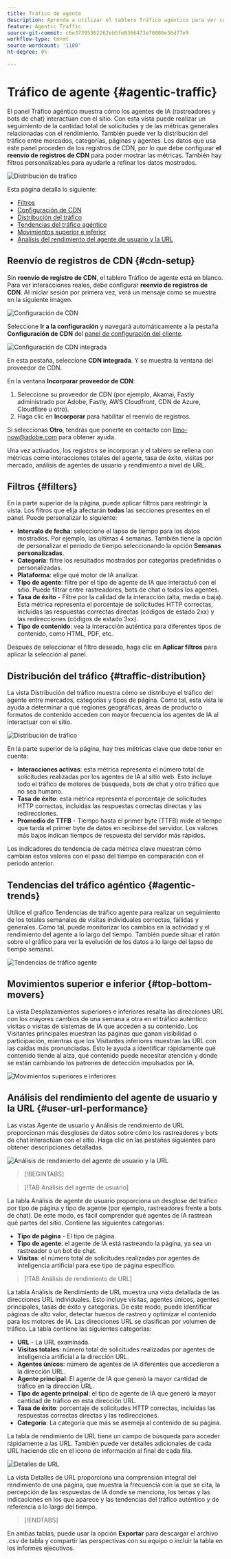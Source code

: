```yaml
---
title: Tráfico de agente
description: Aprenda a utilizar el tablero Tráfico agéntico para ver cómo los agentes de IA interactúan con el sitio.
feature: Agentic Traffic
source-git-commit: c6e37395362262eb5fe8366473e76086e36d77e9
workflow-type: tm+mt
source-wordcount: '1100'
ht-degree: 0%

---
```



# Tráfico de agente {#agentic-traffic}

El panel Tráfico agéntico muestra cómo los agentes de IA (rastreadores y bots de chat) interactúan con el sitio. Con esta vista puede realizar un seguimiento de la cantidad total de solicitudes y de las métricas generales relacionadas con el rendimiento. También puede ver la distribución del tráfico entre mercados, categorías, páginas y agentes. Los datos que usa este panel proceden de los registros de CDN, por lo que debe configurar **el reenvío de registros de CDN** para poder mostrar las métricas. También hay filtros personalizables para ayudarle a refinar los datos mostrados.

![Distribución de tráfico](/help/dashboards/assets/ag-main.png)

Esta página detalla lo siguiente:

* [Filtros](#filters)
* [Configuración de CDN](#cdn-setup)
* [Distribución del tráfico](#traffic-distribution)
* [Tendencias del tráfico agéntico](#agentic-trends)
* [Movimientos superior e inferior](#top-bottom-movers)
* [Análisis del rendimiento del agente de usuario y la URL](#user-url-performance)

## Reenvío de registros de CDN {#cdn-setup}

Sin **reenvío de registro de CDN**, el tablero Tráfico de agente está en blanco. Para ver interacciones reales, debe configurar **reenvío de registros de CDN**.  Al iniciar sesión por primera vez, verá un mensaje como se muestra en la siguiente imagen.

![Configuración de CDN](/help/dashboards/assets/ag-log-forward1.png)

Seleccione **Ir a la configuración** y navegará automáticamente a la pestaña **Configuración de CDN** del [panel de configuración del cliente](/help/dashboards/customer-configuration.md).

![Configuración de CDN integrada](/help/dashboards/assets/ag-log-forward2.png)

En esta pestaña, seleccione **CDN integrada**. Y se muestra la ventana del proveedor de CDN.

<!-- [CDN Provider](/help/dashboards/assets/ag-log-forward3.png)-->
En la ventana **Incorporar proveedor de CDN**:

1. Seleccione su proveedor de CDN (por ejemplo, Akamai, Fastly administrado por Adobe, Fastly, AWS Cloudfront, CDN de Azure, Cloudflare u otro).
2. Haga clic en **Incorporar** para habilitar el reenvío de registros.

Si seleccionas **Otro**, tendrás que ponerte en contacto con llmo-now@adobe.com para obtener ayuda.

Una vez activados, los registros se incorporan y el tablero se rellena con métricas como interacciones totales del agente, tasa de éxito, visitas por mercado, análisis de agentes de usuario y rendimiento a nivel de URL.

## Filtros {#filters}

En la parte superior de la página, puede aplicar filtros para restringir la vista. Los filtros que elija afectarán **todas** las secciones presentes en el panel. Puede personalizar lo siguiente:

* **Intervalo de fecha**: seleccione el lapso de tiempo para los datos mostrados. Por ejemplo, las últimas 4 semanas. También tiene la opción de personalizar el período de tiempo seleccionando la opción **Semanas personalizadas**.
* **Categoría**: filtre los resultados mostrados por categorías predefinidas o personalizadas.
* **Plataforma**: elige qué motor de IA analizar.
* **Tipo de agente**: filtre por el tipo de agente de IA que interactuó con el sitio. Puede filtrar entre rastreadores, bots de chat o todos los agentes.
* **Tasa de éxito** - Filtre por la calidad de la interacción (alta, media o baja). Esta métrica representa el porcentaje de solicitudes HTTP correctas, incluidas las respuestas correctas directas (códigos de estado 2xx) y las redirecciones (códigos de estado 3xx).
* **Tipo de contenido**: vea la interacción auténtica para diferentes tipos de contenido, como HTML, PDF, etc.

Después de seleccionar el filtro deseado, haga clic en **Aplicar filtros** para aplicar la selección al panel.

## Distribución del tráfico {#traffic-distribution}

La vista Distribución del tráfico muestra cómo se distribuye el tráfico del agente entre mercados, categorías y tipos de página. Como tal, esta vista le ayuda a determinar a qué regiones geográficas, áreas de producto o formatos de contenido acceden con mayor frecuencia los agentes de IA al interactuar con el sitio.

![Distribución de tráfico](/help/dashboards/assets/ag-main.png)

En la parte superior de la página, hay tres métricas clave que debe tener en cuenta:

* **Interacciones activas**: esta métrica representa el número total de solicitudes realizadas por los agentes de IA al sitio web. Esto incluye todo el tráfico de motores de búsqueda, bots de chat y otro tráfico que no sea humano.
* **Tasa de éxito**: esta métrica representa el porcentaje de solicitudes HTTP correctas, incluidas las respuestas correctas directas y las redirecciones.
* **Promedio de TTFB** - Tiempo hasta el primer byte (TTFB) mide el tiempo que tarda el primer byte de datos en recibirse del servidor. Los valores más bajos indican tiempos de respuesta del servidor más rápidos.

Los indicadores de tendencia de cada métrica clave muestran cómo cambian estos valores con el paso del tiempo en comparación con el periodo anterior.

## Tendencias del tráfico agéntico {#agentic-trends}

Utilice el gráfico Tendencias de tráfico agente para realizar un seguimiento de los totales semanales de visitas individuales correctas, fallidas y generales. Como tal, puede monitorizar los cambios en la actividad y el rendimiento del agente a lo largo del tiempo. También puede situar el ratón sobre el gráfico para ver la evolución de los datos a lo largo del lapso de tiempo semanal.

![Tendencias de tráfico agente](/help/dashboards/assets/ag-trends.png)

## Movimientos superior e inferior {#top-bottom-movers}

La vista Desplazamientos superiores e inferiores resalta las direcciones URL con los mayores cambios de una semana a otra en el tráfico auténtico: visitas o visitas de sistemas de IA que acceden a su contenido. Los Visitantes principales muestran las páginas que ganan visibilidad o participación, mientras que los Visitantes inferiores muestran las URL con las caídas más pronunciadas. Esto le ayuda a identificar rápidamente qué contenido tiende al alza, qué contenido puede necesitar atención y dónde se están cambiando los patrones de detección impulsados por IA.

![Movimientos superiores e inferiores](/help/dashboards/assets/movers.png)

## Análisis del rendimiento del agente de usuario y la URL {#user-url-performance}

Las vistas Agente de usuario y Análisis de rendimiento de URL proporcionan más desgloses de datos sobre cómo los rastreadores y bots de chat interactúan con el sitio. Haga clic en las pestañas siguientes para obtener descripciones detalladas.

![Análisis de rendimiento del agente de usuario y la URL](/help/dashboards/assets/user-agent.png)

>[!BEGINTABS]

>[!TAB Análisis del agente de usuario]

La tabla Análisis de agente de usuario proporciona un desglose del tráfico por tipo de página y tipo de agente (por ejemplo, rastreadores frente a bots de chat). De este modo, es fácil comprender qué agentes de IA rastrean qué partes del sitio. Contiene las siguientes categorías:

* **Tipo de página** - El tipo de página.
* **Tipo de agente**: el agente de IA está rastreando la página, ya sea un rastreador o un bot de chat.
* **Visitas**: el número total de solicitudes realizadas por agentes de inteligencia artificial para ese tipo de página específico.

>[!TAB Análisis de rendimiento de URL]

La tabla Análisis de Rendimiento de URL muestra una vista detallada de las direcciones URL individuales. Esto incluye visitas, agentes únicos, agentes principales, tasas de éxito y categorías. De este modo, puede identificar páginas de alto valor, detectar huecos de rastreo y optimizar el contenido para los motores de IA. Las direcciones URL se clasifican por volumen de tráfico. La tabla contiene las siguientes categorías:

* **URL** - La URL examinada.
* **Visitas totales**: número total de solicitudes realizadas por agentes de inteligencia artificial a la dirección URL.
* **Agentes únicos**: número de agentes de IA diferentes que accedieron a la dirección URL.
* **Agente principal**: El agente de IA que generó la mayor cantidad de tráfico en la dirección URL.
* **Tipo de agente principal**: el tipo de agente de IA que generó la mayor cantidad de tráfico en esta dirección URL.
* **Tasa de éxito**: porcentaje de solicitudes HTTP correctas, incluidas las respuestas correctas directas y las redirecciones.
* **Categoría**: La categoría que más se asemeja al contenido de su página.

La tabla de rendimiento de URL tiene un campo de búsqueda para acceder rápidamente a las URL. También puede ver detalles adicionales de cada URL haciendo clic en el icono de información al final de cada fila.

![Detalles de URL](/help/dashboards/assets/details.png)

La vista Detalles de URL proporciona una comprensión integral del rendimiento de una página, que muestra la frecuencia con la que se cita, la percepción de las respuestas de IA donde se menciona, los temas y las indicaciones en los que aparece y las tendencias del tráfico auténtico y de referencia a lo largo del tiempo.

>[!ENDTABS]

En ambas tablas, puede usar la opción **Exportar** para descargar el archivo .csv de tabla y compartir las perspectivas con su equipo o incluir la tabla en los informes ejecutivos.
